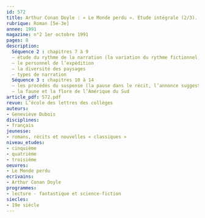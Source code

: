 ```yaml
---
id: 572
title: Arthur Conan Doyle : « Le Monde perdu ». Étude intégrale (2/3). 
rubrique: Roman [5e-3e]
annee: 1991
magazine: n°2 1er octobre 1991
pages: 8
description: 
  Séquence 2 : chapitres 7 à 9
  – étude du rythme de la narration (la variation du rythme fictionnel, un récit non linéaire)
  – le personnel de l’expédition
  – la diversité des paysages
  – types de narration
  Séquence 3 : chapitres 10 à 14
  – les procédés du suspense (la pause dans le récit, l’annonce suggestive, le « flash-back », la « douche écossaise », le procédé du point d’interrogation final)
  – la faune et la flore de l’Amérique du Sud
article_pdf: 572.pdf
revue: L’école des lettres des collèges
auteurs:
- Geneviève Dubois
disciplines:
- français
jeunesse:
- romans, récits et nouvelles « classiques »
niveau_etudes:
- cinquième
- quatrième
- troisième
oeuvres:
- Le Monde perdu
ecrivains:
- Arthur Conan Doyle
programmes:
- lecture - fantastique et science-fiction
siecles:
- 19e siècle
---
```

